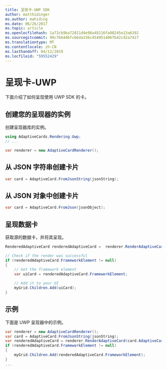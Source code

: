 ```yaml
---
title: 呈现卡-UWP SDK
author: matthidinger
ms.author: mahiding
ms.date: 06/26/2017
ms.topic: article
ms.openlocfilehash: 1a72cb9ba72811d4e98a48116fa08245e13a6392
ms.sourcegitcommit: 99c7b64d6fc66da336c454951406fb42cd2a7427
ms.translationtype: MT
ms.contentlocale: zh-CN
ms.lasthandoff: 04/12/2019
ms.locfileid: "59552429"
---
```

# <a name="render-a-card---uwp"></a>呈现卡-UWP

下面介绍了如何呈现使用 UWP SDK 的卡。

## <a name="create-an-instance-of-your-renderer"></a>创建您的呈现器的实例

创建呈现器库的实例。 

```csharp
using AdaptiveCards.Rendering.Uwp;
// ...

var renderer = new AdaptiveCardRenderer();
```

## <a name="create-a-card-from-a-json-string"></a>从 JSON 字符串创建卡片

```csharp
var card = AdaptiveCard.FromJsonString(jsonString);
```

## <a name="create-a-card-from-a-json-object"></a>从 JSON 对象中创建卡片

```csharp
var card = AdaptiveCard.FromJson(jsonObject);
```

## <a name="render-a-card"></a>呈现数据卡

获取源的数据卡，并将其呈现。

```csharp
RenderedAdaptiveCard renderedAdaptiveCard =  renderer.RenderAdaptiveCard(card);

// Check if the render was successful
if (renderedAdaptiveCard.FrameworkElement != null)
{
    // Get the framework element
    var uiCard = renderedAdaptiveCard.FrameworkElement;

    // Add it to your UI
    myGrid.Children.Add(uiCard);
}
```

## <a name="example"></a>示例

下面是 UWP 呈现器中的示例。

```csharp
var renderer = new AdaptiveCardRenderer();
var card = AdaptiveCard.FromJsonString(jsonString);
var renderedAdaptiveCard = renderer.RenderAdaptiveCard(card.AdaptiveCard);
if (renderedAdaptiveCard.FrameworkElement != null)
{
    myGrid.Children.Add(renderedAdaptiveCard.FrameworkElement);
}
...
```